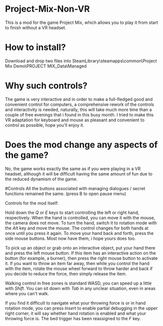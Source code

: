 # Project-Mix-Non-VR
This is a mod for the game Project Mix, which allows you to play it from start to finish without a VR headset.

# How to install? 
Download and drop two files into SteamLibrary\steamapps\common\Project Mix Demo\PROJECT MIX_Data\Managed

# Why such controls?
The game is very interactive and in order to make a full-fledged good and convenient control for computers, a comprehensive rework of the controls and interactivity is needed, naturally, this will take much more time than a couple of free evenings that i found in this busy month.
I tried to make this VR adaptation for keyboard and mouse as pleasant and convenient to control as possible, hope you'll enjoy it.

# Does the mod change any aspects of the game?
No, the game works exactly the same as if you were playing in a VR headset, although it will be difficult having the same amount of fun due to the reduced dynamism of the game.

#Controls
All the buttons associated with managing dialogues / secret functions remained the same.
(press B to open pause menu)

Controls for the mod itself:

Hold down the *Q* or *E* keys to start controlling the left or right hand, respectively.
When the hand is controlled, you can move it with the mouse, the camera does not move.
To turn the hand, switch it to rotation mode with the *Alt* key and move the mouse. The control changes for both hands at once until you press it again.
To move your hand back and forth, press the side mouse buttons. Most now have them, i hope yours does too.

To pick up an object or grab onto an interactive object, put your hand there and press the left mouse button. If this item has an interactive action on the button (for example, a burner), then press the right mouse button to activate it.
If you want to throw an item far away, then while you control the hand with the item, rotate the mouse wheel forward to throw harder and back if you decide to reduce the force, then simply release the item.

Walking control in free zones is standard WASD, you can speed up a little with *Shift*.
You can sit down with *Tab* in any unclear situation, even in areas where you can't walk.

If you find it difficult to navigate what your throwing force is or in hand rotation mode, you can press *Insert* to enable partial debugging in the upper right corner, it will say whether hand rotation is enabled and what your throwing force is.
The bed trigger has been reassigned to the *F* key.
